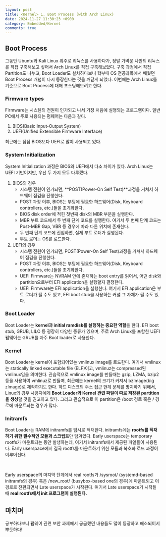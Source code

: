 ```yaml
---
layout: post
title: <Kernel> 1. Boot Process (with Arch Linux)
date: 2024-11-27 11:30:23 +0900
category: Embedded/Kernel
comments: true
---
```


## Boot Process

그동안 Ubuntu와 Kali Linux 위주로 리눅스를 사용하다가, 정말 가벼운 나만의 리눅스를 직접 구축해보고 싶어서 Arch Linux를 직접 구축해보았다. 구축 과정에서 직접 Partition도 나누고, Boot Loader도 설치하다보니 학부때 OS 전공과목에서 배웠던 Boot Process 개념이 다시 등장한다는 것을 깨닫게 되었다. 이번에는 Arch Linux를 기준으로 Boot Process에 대해 포스팅해보려고 한다.

### Firmware types

Firmware는 시스템의 전원이 인가되고 나서 가장 처음에 실행되는 프로그램이다. 일반 PC에서 주로 사용되는 펌웨어는 다음과 같다.

1. BIOS(Basic Input-Output System)
2. UEFI(Unified Extensible Firmware Interface)

최근에는 점점 BIOS보다 UEFI로 많이 사용되고 있다.

### System Initialization

System Initialization 과정은 BIOS와 UEFI에서 다소 차이가 있다. Arch Linux는 UEFI 기반이지만, 우선 두 가지 모두 다루겠다.

1. BIOS의 경우
    - 시스템 전원이 인가되면, **POST(Power-On Self Test)**과정을 거쳐서 하드웨어 점검을 진행한다.
    - POST 과정 이후, BIOS는 부팅에 필요한 하드웨어(Disk, Keyboard controllers, etc.)들을 초기화한다.
    - BIOS disk order에 적힌 첫번째 disk의 MBR 부분을 실행한다.
    - MBR 부트 코드에서 두 번째 단계 코드를 실행한다. 여기서 두 번째 단계 코드는 Post-MBR Gap, VBR 등 경우에 따라 다른 위치에 존재한다.
    - 두 번째 단계 코드에 진입하면, 실제 부트 로더가 실행된다.
    - 부트 로더는 OS를 로드한다.
2. UEFI의 경우
    - 시스템 전원이 인가되면, POST(Power-On Self Test)과정을 거쳐서 하드웨어 점검을 진행한다.
    - POST 과정 이후, BIOS는 부팅에 필요한 하드웨어(Disk, Keyboard controllers, etc.)들을 초기화한다.
    - UEFI Firmware는 NVRAM 안에 존재하는 boot entry를 읽어서, 어떤 disk와 partition으로부터 EFI application을 실행할지 결정한다.
    - UEFI Firmware는 EFI application을 실행한다. 여기서 EFI application은 부트 로더가 될 수도 있고, EFI boot stub을 사용하는 커널 그 자체가 될 수도 있다.

### Boot Loader

Boot Loader는 **kernel과 initial ramdisk를 실행하는 중요한 역할**을 한다. EFI boot stub, GRUB, LILO 등 굉장히 다양한 종류가 있으며, 주로 Arch Linux를 포함한 UEFI 펌웨어는 GRUB를 자주 Boot loader로 사용한다.

### Kernel

Boot Loader는 kernel이 포함되어있는 vmlinux image를 로드한다. 여기서 vmlinux는 statically linked executable file (ELF)이고, vmlinuz는 compressed된 vmlinux임을 의미한다. 관습적으로 vmlinux image를 만들때는 gzip, LZMA, bzip2 등을 사용하여 vmlinuz로 만들며, 최근에는 kernel의 크기가 커져서 bzImage(big zImage)로 제작하기도 한다. 하드 디스크의 주소 접근 한계 문제를 방지하기 위해서, Linux의 경우 사용자에게 **Boot Loader와 Kernel 관련 파일이 따로 저장된 partition을 생성**할 것을 권고하고 있다. 그리고 관습적으로 이 partition은 /boot 경로 혹은 / 경로에 마운트되는 경우가 많다.

### Initramfs

Boot Loader는 RAM에 initramfs를 임시로 적재한다. initramfs에는 **rootfs를 적재하기 위한 필수적인 모듈과 스크립트**만 담겨있다. Early userspace는 temporary rootfs가 마운트되는 동안 발생하는데, 여기서 initramfs에서 제공된 파일들이 사용된다. Early userspace에서 결국 rootfs를 마운트하기 위한 모듈과 복호화 로드 과정이 이루어진다.

<br/>

Early userspace의 마지막 단계에서 real rootfs가 /sysroot/ (systemd-based initramfs의 경우) 혹은 /new_root/ (busybox-based one의 경우)에 마운트되고 이 경로로 전환되면서 Late userspace가 시작된다. 여기서 Late userspace가 시작될 때 **real rootfs에서 init 프로그램이 실행된다.**

## 마치며

공부하다보니 펌웨어 관련 보안 과제에서 궁금했던 내용들도 많이 등장하고 해소되어서 뿌듯하다!